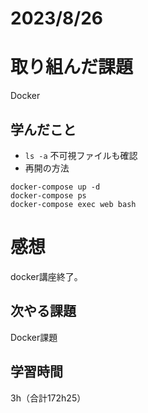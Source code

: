# 2023/8/26
# 取り組んだ課題
Docker

## 学んだこと

* `ls -a` 不可視ファイルも確認
* 再開の方法
```
docker-compose up -d
docker-compose ps
docker-compose exec web bash
```

# 感想
docker講座終了。

## 次やる課題
Docker課題

## 学習時間
3h（合計172h25）
